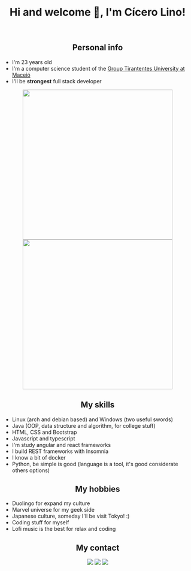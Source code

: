 <h1 align="center">Hi and welcome 👋, I'm Cícero Lino!</h1>
<br>

<h2 align="center">Personal info</h2>
<ul>
  <li>I'm 23 years old</li>
  <li>I'm a computer science student of the <a href="https://al.unit.br">Group Tirantentes University at Maceió</a></li>
  <li>I'll be <strong>strongest</strong> full stack developer</li>
</ul>

<p align="center">
  <img src="https://github-readme-streak-stats.herokuapp.com?user=cicerolino&theme=dark&hide_border=true" width="400">
  <img src="https://github-readme-stats.vercel.app/api/top-langs/?username=cicerolino&layout=compact&theme=dark&hide_border=true" width="400">
</p>

<h2 align="center">My skills</h2>
<ul>
  <li>Linux (arch and debian based) and Windows (two useful swords)</li>
  <li>Java (OOP, data structure and algorithm, for college stuff)</li>
  <li>HTML, CSS and Bootstrap</li>
  <li>Javascript and typescript</li>
  <li>I'm study angular and react frameworks</li>
  <li>I build REST frameworks with Insomnia</li>
  <li>I know a bit of docker</li>
  <li>Python, be simple is good (language is a tool, it's good considerate others options)</li>
</ul>

<h2 align="center">My hobbies</h2>
<ul>
  <li>Duolingo for expand my culture</li>
  <li>Marvel universe for my geek side</li>
  <li>Japanese culture, someday I'll be visit Tokyo! :)</li>
  <li>Coding stuff for myself</li>
  <li>Lofi music is the best for relax and coding</li>
</ul>

<h2 align="center">My contact</h2>
<div align="center">
  <a href="mailto:cicerolinoeneto@gmail.com"><img src="https://img.shields.io/badge/Gmail-D14836?style=for-the-badge&logo=gmail&logoColor=white"></a>
  <a href="https://www.linkedin.com/in/cicerolinoeneto/"><img src="https://img.shields.io/badge/LinkedIn-0077B5?style=for-the-badge&logo=linkedin&logoColor=white"></a>
  <a href="https://discordapp.com/users/480978937934118912/"><img src="https://img.shields.io/badge/Discord-7289DA?style=for-the-badge&logo=discord&logoColor=white"></a>
</div>
